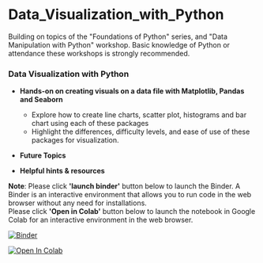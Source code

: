 # Data_Visualization_with_Python

Building on topics of the "Foundations of Python" series, and "Data Manipulation with Python" workshop. Basic knowledge of Python or attendance these workshops is strongly recommended.

### Data Visualization with Python

* **Hands-on on creating visuals on a data file with Matplotlib, Pandas and Seaborn**
  * Explore how to create line charts, scatter plot, histograms and bar chart using each of these packages
  * Highlight the differences, difficulty levels, and ease of use of these packages for visualization.<br>

* **Future Topics**<br>

* **Helpful hints & resources**

**Note**: Please click **'launch binder'** button below to launch the Binder. A Binder is an interactive environment that allows you to run code in the web browser without any need for installations.<br>
Please click **'Open in Colab'** button below to launch the notebook in Google Colab for an interactive environment in the web browser.

[![Binder](https://mybinder.org/badge_logo.svg)](https://mybinder.org/v2/gh/The-CEAS-Library/Data_Visualization_with_Python.git/master)

[![Open In Colab](https://colab.research.google.com/assets/colab-badge.svg)](http://colab.research.google.com/github/The-CEAS-Library/Data_Visualization_with_Python)
